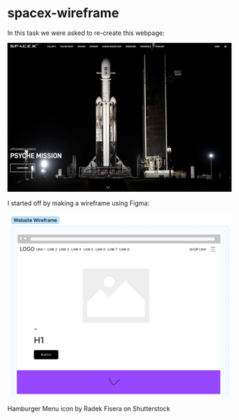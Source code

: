 # spacex-wireframe

In this task we were asked to re-create this webpage:

![Screenshot of spaceX webpage](./design.png)

I started off by making a wireframe using Figma:

![Wireframe of spaceX webpage](./Screenshot%202023-10-17%20153804.png)

Hamburger Menu icon by Radek Fisera on Shutterstock
